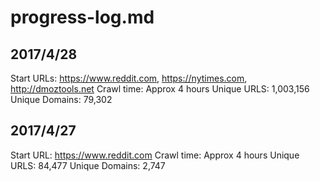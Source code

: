 # progress-log.md

## 2017/4/28

Start URLs: https://www.reddit.com, https://nytimes.com, http://dmoztools.net
Crawl time: Approx 4 hours
Unique URLS: 1,003,156 
Unique Domains: 79,302

## 2017/4/27

Start URL: https://www.reddit.com
Crawl time: Approx 4 hours
Unique URLS: 84,477 
Unique Domains: 2,747